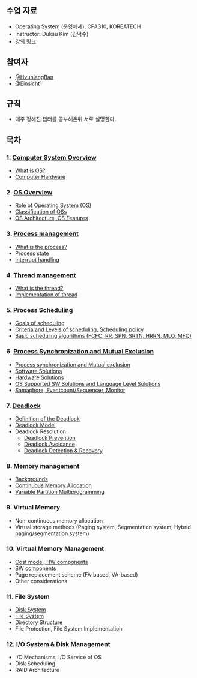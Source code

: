 ## 수업 자료
- Operating System (운영체제), CPA310, KOREATECH
- Instructor: Duksu Kim (김덕수)
- [강의 링크](https://www.youtube.com/playlist?list=PLBrGAFAIyf5rby7QylRc6JxU5lzQ9c4tN)

## 참여자
- [@HyunlangBan](https://github.com/HyunlangBan)
- [@Einsicht1](https://github.com/Einsicht1)

## 규칙
- 매주 정해진 챕터를 공부해온뒤 서로 설명한다.

## 목차
### 1. [Computer System Overview](L1_computer_System_Overview)
- [What is OS?](L1_computer_System_Overview/Computer_HW.md)
- [Computer Hardware](L1_computer_System_Overview/Computer_HW.md)

### 2. [OS Overview](L2_OS_Overview)
- [Role of Operating System (OS)](L2_OS_Overview/1_Role_of_Operating_System.md)
- [Classification of OSs](L2_OS_Overview/2_Classification_of_OS.md)
- [OS Architecture, OS Features](L2_OS_Overview/3_Architecture_Feature_of_OS.md)

### 3. [Process management](L3_Process_Management)
- [What is the process?](L3_Process_Management/1_What_is_the_process_and_process_state.md)
- [Process state](L3_Process_Management/1_What_is_the_process_and_process_state.md)
- [Interrupt handling](L3_Process_Management/2_Interrupt_Handling.md)

### 4. [Thread management](L4_Thread_Management)
- [What is the thread?](L4_Thread_Management/1_Implementation_of_thread.md)
- [Implementation of thread](L4_Thread_Management/1_Implementation_of_thread.md)

### 5. [Process Scheduling](https://github.com/studyhaja/Hello_OS/tree/main/L5_Process_Scheduling)
- [Goals of scheduling](https://github.com/studyhaja/Hello_OS/tree/main/L5_Process_Scheduling/1_Goals_of_scheduling.md)
- [Criteria and Levels of scheduling, Scheduling policy](https://github.com/studyhaja/Hello_OS/tree/main/L5_Process_Scheduling/2_Criteria_and_Levels_of_scheduling.md)
- [Basic scheduling algorithms (FCFC, RR, SPN, SRTN, HRRN, MLQ, MFQ)](https://github.com/studyhaja/Hello_OS/tree/main/L5_Process_Scheduling/4_Scheduling_algorithm.md)

### 6. [Process Synchronization and Mutual Exclusion](https://github.com/studyhaja/Hello_OS/tree/main/L6_Process_synchronization_and_Mutual_Exclusion)
- [Process synchronization and Mutual exclusion](https://github.com/studyhaja/Hello_OS/blob/main/L6_Process_synchronization_and_Mutual_Exclusion/1_Process_Synchronization_and_Multi_Exclusion.md)
- [Software Solutions](https://github.com/studyhaja/Hello_OS/blob/main/L6_Process_synchronization_and_Mutual_Exclusion/2_Software_Solutions.md)
- [Hardware Solutions](https://github.com/studyhaja/Hello_OS/blob/main/L6_Process_synchronization_and_Mutual_Exclusion/3_Hareware_Solutions.md)
- [OS Supported SW Solutions and Language Level Solutions](https://github.com/studyhaja/Hello_OS/blob/main/L6_Process_synchronization_and_Mutual_Exclusion/4_OS_Supported_SW_Solutions_and_Language_level_solution.md)
- [Samaphore, Eventcount/Sequencer, Monitor](https://github.com/studyhaja/Hello_OS/blob/main/L6_Process_synchronization_and_Mutual_Exclusion/5_Semaphore.md)
### 7. [Deadlock](https://github.com/studyhaja/Hello_OS/tree/main/L7_Deadlock)
- [Definition of the Deadlock](https://github.com/studyhaja/Hello_OS/blob/main/L7_Deadlock/1_Deadlock_and_Resource_types.md)
- [Deadlock Model](https://github.com/studyhaja/Hello_OS/blob/main/L7_Deadlock/2_Deadlock_Model.md)
- Deadlock Resolution 
   - [Deadlock Prevention](https://github.com/studyhaja/Hello_OS/blob/main/L7_Deadlock/3_Deadlock_Prevention.md)
   - [Deadlock Avoidance](https://github.com/studyhaja/Hello_OS/blob/main/L7_Deadlock/4_Deadlock_avoidance.md)
   - [Deadlock Detection & Recovery](https://github.com/studyhaja/Hello_OS/blob/main/L7_Deadlock/5_Deadlock_detection_and_recovery.md)

### 8. [Memory management](https://github.com/studyhaja/Hello_OS/tree/main/L8_Memeory_Management)
- [Backgrounds](https://github.com/studyhaja/Hello_OS/blob/main/L8_Memeory_Management/1_backrounds.md)
- [Continuous Memory Allocation](https://github.com/studyhaja/Hello_OS/blob/main/L8_Memeory_Management/2_continous_memory_allocation.md)
- [Variable Partition Multiprogramming](https://github.com/studyhaja/Hello_OS/blob/main/L8_Memeory_Management/3_variable_partition_multiprogramming.md)

### 9. Virtual Memory
- Non-continuous memory allocation
- Virtual storage methods (Paging system, Segmentation system, Hybrid paging/segmentation system)

### 10. Virtual Memory Management
- [Cost model, HW components](https://github.com/studyhaja/Hello_OS/blob/main/L10_Virtual_Memory_Management/1_Cost_model_HW_components.md)
- [SW components](https://github.com/studyhaja/Hello_OS/blob/main/L10_Virtual_Memory_Management/2_sw_components.md)
- Page replacement scheme (FA-based, VA-based)
- Other considerations

### 11. File System
- [Disk System](https://github.com/studyhaja/Hello_OS/blob/main/L11_File_System/1_disk_system.md)
- [File System](https://github.com/studyhaja/Hello_OS/blob/main/L11_File_System/2_file_system_overview.md)
- [Directory Structure](https://github.com/studyhaja/Hello_OS/blob/main/L11_File_System/3_directory_structure.md)
- File Protection, File System Implementation

### 12. I/O System & Disk Management
- I/O Mechanisms, I/O Service of OS
- Disk Scheduling
- RAID Architecture
